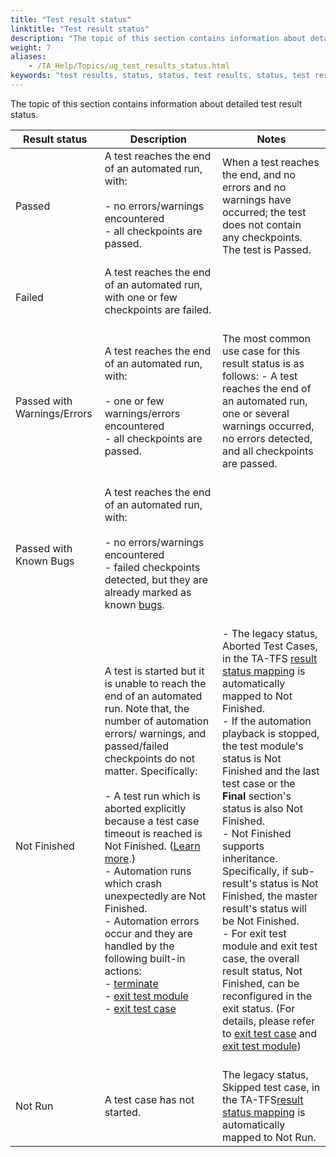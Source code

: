 ```yaml
--- 
title: "Test result status"
linktitle: "Test result status"
description: "The topic of this section contains information about detailed test result status."
weight: 7
aliases: 
    - /TA_Help/Topics/ug_test_results_status.html
keywords: "test results, status, status, test results, status, test results, passed, failed, passed with warnings, errors, passed with known bugs, not finished, not run"
---
```


The topic of this section contains information about detailed test result status.

|Result status|Description|Notes|
|-------------|-----------|-----|
|Passed|A test reaches the end of an automated run, with:<br><br>-   no errors/warnings encountered<br>-   all checkpoints are passed.<br><br>|When a test reaches the end, and no errors and no warnings have occurred; the test does not contain any checkpoints. The test is Passed.|<br>
|Failed|A test reaches the end of an automated run, with one or few checkpoints are failed.<br><br>| |<br>
|Passed with Warnings/Errors|A test reaches the end of an automated run, with:<br><br>-   one or few warnings/errors encountered<br>-   all checkpoints are passed.<br><br>|The most common use case for this result status is as follows: -   A test reaches the end of an automated run, one or several warnings occurred, no errors detected, and all checkpoints are passed.<br><br>|<br>
|Passed with Known Bugs|A test reaches the end of an automated run, with:<br><br>-   no errors/warnings encountered<br>-   failed checkpoints detected, but they are already marked as known [bugs](/user-guide/projects-and-project-items/project-items/testarchitect-bugs/).<br><br>| |<br>
|Not Finished|A test is started but it is unable to reach the end of an automated run. Note that, the number of automation errors/ warnings, and passed/failed checkpoints do not matter. Specifically:<br><br>-   A test run which is aborted explicitly because a test case timeout is reached is Not Finished. \([Learn more](/automation-guide/action-based-testing-language/the-test-language/stopping-tests-on-timeout).\)<br>-   Automation runs which crash unexpectedly are Not Finished.<br>-   Automation errors occur and they are handled by the following built-in actions:<br>    -   [terminate](/automation-guide/action-based-testing-language/built-in-actions/test-support-actions/control-flow/terminate)<br>    -   [exit test module](/automation-guide/action-based-testing-language/built-in-actions/test-support-actions/control-flow/exit-test-module)<br>    -   [exit test case](/automation-guide/action-based-testing-language/built-in-actions/test-support-actions/control-flow/exit-test-case)<br><br>|-   The legacy status, Aborted Test Cases, in the TA-TFS [result status mapping](/user-guide/integration-with-third-party-tools/tfs-integration/on-premises-tfs-environment-configuration/running-tests-under-on-premises-tfs/uploading-testarchitect-test-results/mapping-results-between-ta-and-tfs) is automatically mapped to Not Finished.<br>-   If the automation playback is stopped, the test module's status is Not Finished and the last test case or the **Final** section's status is also Not Finished.<br>-   Not Finished supports inheritance. Specifically, if sub-result's status is Not Finished, the master result's status will be Not Finished.<br>-   For exit test module and exit test case, the overall result status, Not Finished, can be reconfigured in the exit status. \(For details, please refer to [exit test case](/automation-guide/action-based-testing-language/built-in-actions/test-support-actions/control-flow/exit-test-case) and [exit test module](/automation-guide/action-based-testing-language/built-in-actions/test-support-actions/control-flow/exit-test-module)\)<br><br>|<br>
|Not Run|A test case has not started.|The legacy status, Skipped test case, in the TA-TFS[result status mapping](/user-guide/integration-with-third-party-tools/tfs-integration/on-premises-tfs-environment-configuration/running-tests-under-on-premises-tfs/uploading-testarchitect-test-results/mapping-results-between-ta-and-tfs) is automatically mapped to Not Run.|



